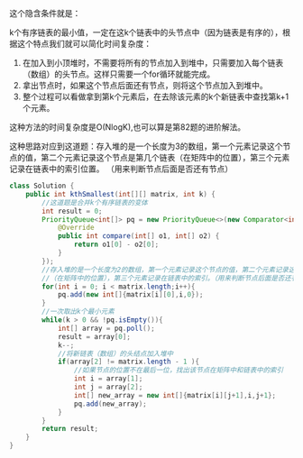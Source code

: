 这个隐含条件就是：

k个有序链表的最小值，一定在这k个链表中的头节点中（因为链表是有序的），根据这个特点我们就可以简化时间复杂度：

1. 在加入到小顶堆时，不需要将所有的节点加入到堆中，只需要加入每个链表（数组）的头节点。这样只需要一个for循环就能完成。
2. 拿出节点时，如果这个节点后面还有节点，则将这个节点加入到堆中。
3. 整个过程可以看做拿到第k个元素后，在去除该元素的k个新链表中查找第k+1个元素。

这种方法的时间复杂度是O(NlogK),也可以算是第82题的进阶解法。

这种思路对应到这道题：存入堆的是一个长度为3的数组，第一个元素记录这个节点的值，第二个元素记录这个节点是第几个链表（在矩阵中的位置），第三个元素记录在链表中的索引位置。
（用来判断节点后面是否还有节点）

```java
class Solution {
    public int kthSmallest(int[][] matrix, int k) {
        //这道题是合并k个有序链表的变体
        int result = 0;
        PriorityQueue<int[]> pq = new PriorityQueue<>(new Comparator<int[]>() {
            @Override
            public int compare(int[] o1, int[] o2) {
                return o1[0] - o2[0];
            }
        });
        //存入堆的是一个长度为2的数组，第一个元素记录这个节点的值，第二个元素记录这个节点是第几个链表
        //（在矩阵中的位置），第三个元素记录在链表中的索引。（用来判断节点后面是否还有节点）
        for(int i = 0; i < matrix.length;i++){
            pq.add(new int[]{matrix[i][0],i,0});
        }
        //一次取出k个最小元素
        while(k > 0 && !pq.isEmpty()){
            int[] array = pq.poll();
            result = array[0];
            k--;
            //将新链表（数组）的头结点加入堆中
            if(array[2] != matrix.length - 1 ){
                //如果节点的位置不在最后一位，找出该节点在矩阵中和链表中的索引
                int i = array[1];
                int j = array[2];
                int[] new_array = new int[]{matrix[i][j+1],i,j+1};
                pq.add(new_array);
            }
        }   
        return result;
    }
}

```
